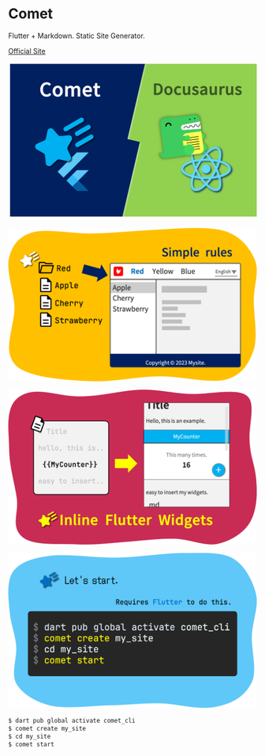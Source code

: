# Comet

Flutter + Markdown. Static Site Generator.

[Official Site](https://comet.rubydog.jp/)

![image](https://github.com/rubydog-jp/comet/blob/main/remote_config/comet-and-docusaurus.png?raw=true)

![image](https://github.com/rubydog-jp/comet/blob/main/remote_config/pr-1.png?raw=true)

![image](https://github.com/rubydog-jp/comet/blob/main/remote_config/pr-2.png?raw=true)

![image](https://github.com/rubydog-jp/comet/blob/main/remote_config/pr-3.png?raw=true)

```
$ dart pub global activate comet_cli
$ comet create my_site
$ cd my_site
$ comet start
```
